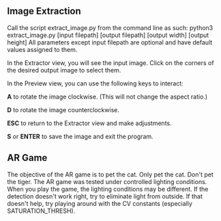 ## Image Extraction
Call the script extract_image.py from the command line as such:
python3 extract_image.py [input filepath] [output filepath] [output width] [output height]
All parameters except input filepath are optional and have default values assigned to them.

In the Extractor view, you will see the input image. Click on the corners of the desired output image to select them.

In the Preview view, you can use the following keys to interact:

**A** to rotate the image clockwise. (This will not change the aspect ratio.)

**D** to rotate the image counterclockwise.

**ESC** to return to the Extractor view and make adjustments.

**S** or **ENTER** to save the image and exit the program.

## AR Game
The objective of the AR game is to pet the cat. Only pet the cat. Don't pet the tiger.
The AR game was tested under controlled lighting conditions. When you play the game, the lighting conditions may be different. If the detection doesn't work right, try to eliminate light from outside. If that doesn't help, try playing around with the CV constants (especially SATURATION_THRESH).

